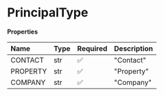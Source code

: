 # PrincipalType

**Properties**

| Name     | Type | Required | Description |
| :------- | :--- | :------- | :---------- |
| CONTACT  | str  | ✅       | "Contact"   |
| PROPERTY | str  | ✅       | "Property"  |
| COMPANY  | str  | ✅       | "Company"   |

<!-- This file was generated by liblab | https://liblab.com/ -->
